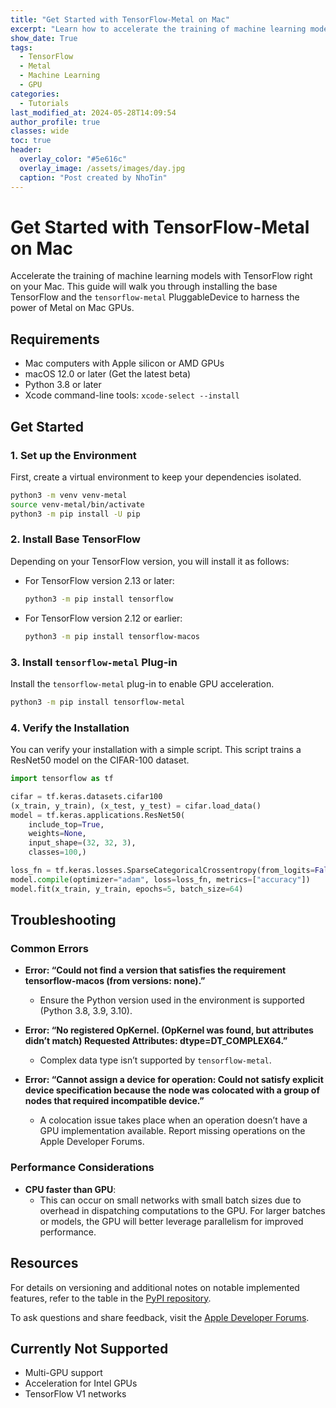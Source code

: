 ```yaml
---
title: "Get Started with TensorFlow-Metal on Mac"
excerpt: "Learn how to accelerate the training of machine learning models using TensorFlow with Metal on Mac GPUs. This guide covers the installation steps and troubleshooting tips."
show_date: True
tags:
  - TensorFlow
  - Metal
  - Machine Learning
  - GPU
categories:
  - Tutorials
last_modified_at: 2024-05-28T14:09:54
author_profile: true
classes: wide 
toc: true
header:
  overlay_color: "#5e616c"
  overlay_image: /assets/images/day.jpg
  caption: "Post created by NhoTin"
---
```


# Get Started with TensorFlow-Metal on Mac

Accelerate the training of machine learning models with TensorFlow right on your Mac. This guide will walk you through installing the base TensorFlow and the `tensorflow-metal` PluggableDevice to harness the power of Metal on Mac GPUs.

## Requirements

- Mac computers with Apple silicon or AMD GPUs
- macOS 12.0 or later (Get the latest beta)
- Python 3.8 or later
- Xcode command-line tools: `xcode-select --install`

## Get Started

### 1. Set up the Environment

First, create a virtual environment to keep your dependencies isolated.

```sh
python3 -m venv venv-metal
source venv-metal/bin/activate
python3 -m pip install -U pip
```

### 2. Install Base TensorFlow

Depending on your TensorFlow version, you will install it as follows:

- For TensorFlow version 2.13 or later:

  ```sh
  python3 -m pip install tensorflow
  ```

- For TensorFlow version 2.12 or earlier:

  ```sh
  python3 -m pip install tensorflow-macos
  ```

### 3. Install `tensorflow-metal` Plug-in

Install the `tensorflow-metal` plug-in to enable GPU acceleration.

```sh
python3 -m pip install tensorflow-metal
```

### 4. Verify the Installation

You can verify your installation with a simple script. This script trains a ResNet50 model on the CIFAR-100 dataset.

```python
import tensorflow as tf

cifar = tf.keras.datasets.cifar100
(x_train, y_train), (x_test, y_test) = cifar.load_data()
model = tf.keras.applications.ResNet50(
    include_top=True,
    weights=None,
    input_shape=(32, 32, 3),
    classes=100,)

loss_fn = tf.keras.losses.SparseCategoricalCrossentropy(from_logits=False)
model.compile(optimizer="adam", loss=loss_fn, metrics=["accuracy"])
model.fit(x_train, y_train, epochs=5, batch_size=64)
```

## Troubleshooting

### Common Errors

- **Error: “Could not find a version that satisfies the requirement tensorflow-macos (from versions: none).”**
  - Ensure the Python version used in the environment is supported (Python 3.8, 3.9, 3.10).

- **Error: “No registered OpKernel. (OpKernel was found, but attributes didn’t match) Requested Attributes: dtype=DT_COMPLEX64.”**
  - Complex data type isn’t supported by `tensorflow-metal`.

- **Error: “Cannot assign a device for operation: Could not satisfy explicit device specification because the node was colocated with a group of nodes that required incompatible device.”**
  - A colocation issue takes place when an operation doesn’t have a GPU implementation available. Report missing operations on the Apple Developer Forums.

### Performance Considerations

- **CPU faster than GPU**: 
  - This can occur on small networks with small batch sizes due to overhead in dispatching computations to the GPU. For larger batches or models, the GPU will better leverage parallelism for improved performance.

## Resources

For details on versioning and additional notes on notable implemented features, refer to the table in the [PyPI repository](https://pypi.org/).

To ask questions and share feedback, visit the [Apple Developer Forums](https://developer.apple.com/forums/).

## Currently Not Supported

- Multi-GPU support
- Acceleration for Intel GPUs
- TensorFlow V1 networks
